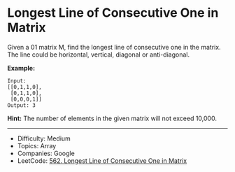 # Longest Line of Consecutive One in Matrix

Given a 01 matrix M, find the longest line of consecutive one in the matrix. The line could be horizontal, vertical, diagonal or anti-diagonal.

**Example:**
```
Input:
[[0,1,1,0],
 [0,1,1,0],
 [0,0,0,1]]
Output: 3
```
**Hint:** The number of elements in the given matrix will not exceed 10,000.

---

* Difficulty: Medium
* Topics: Array
* Companies: Google
* LeetCode: [562. Longest Line of Consecutive One in Matrix](https://leetcode.com/problems/longest-line-of-consecutive-one-in-matrix/description/)
